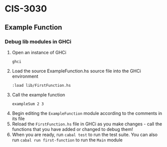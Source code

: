 # CIS-3030
## Example Function

### Debug lib modules in GHCi
1. Open an instance of GHCi
    ```
    ghci
    ```
2. Load the source ExampleFunction.hs source file into the GHCi environment
    ```
    :load lib/FirstFunction.hs
    ```
3. Call the example function
    ```
    exampleSum 2 3
    ```
4. Begin editing the `ExampleFunction` module according to the comments in its file
5. Reload the `FirstFunction.hs` file in GHCi as you make changes - call the functions that you have added or changed to debug them!
6. When you are ready, run `cabal test` to run the test suite. You can also run `cabal run first-function` to run the `Main` module